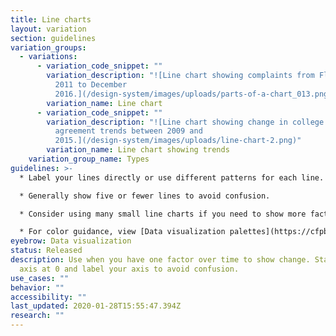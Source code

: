 ```yaml
---
title: Line charts
layout: variation
section: guidelines
variation_groups:
  - variations:
      - variation_code_snippet: ""
        variation_description: "![Line chart showing complaints from Florida from July
          2011 to December
          2016.](/design-system/images/uploads/parts-of-a-chart_013.png)"
        variation_name: Line chart
      - variation_code_snippet: ""
        variation_description: "![Line chart showing change in college credit card
          agreement trends between 2009 and
          2015.](/design-system/images/uploads/line-chart-2.png)"
        variation_name: Line chart showing trends
    variation_group_name: Types
guidelines: >-
  * Label your lines directly or use different patterns for each line.

  * Generally show five or fewer lines to avoid confusion.

  * Consider using many small line charts if you need to show more factors. (These are called small multiples charts.)

  * For color guidance, view [Data visualization palettes](https://cfpb.github.io/design-system/foundation/color#data-visualization-palettes) on the Color page.
eyebrow: Data visualization
status: Released
description: Use when you have one factor over time to show change. Start your
  axis at 0 and label your axis to avoid confusion.
use_cases: ""
behavior: ""
accessibility: ""
last_updated: 2020-01-28T15:55:47.394Z
research: ""
---
```

